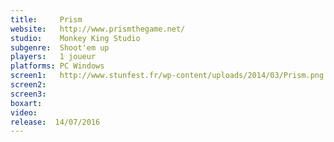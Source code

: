 ```yaml
---
title:     Prism
website:   http://www.prismthegame.net/
studio:    Monkey King Studio
subgenre:  Shoot'em up
players:   1 joueur
platforms: PC Windows
screen1:   http://www.stunfest.fr/wp-content/uploads/2014/03/Prism.png
screen2:
screen3:
boxart:
video:
release:  14/07/2016
---
```

